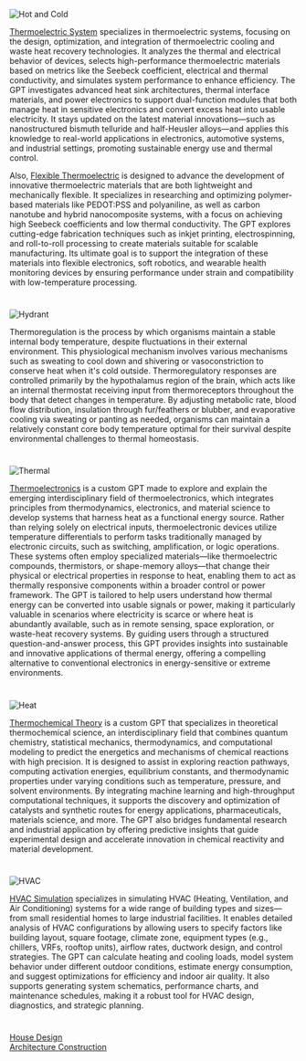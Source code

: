 ![Hot and Cold](https://github.com/user-attachments/assets/89d48e0b-8d5e-49bd-acaa-f8286d0dd1dc)

[Thermoelectric System](https://chatgpt.com/g/g-67f13edbb8ac8191859ce5f88d3d5c93-thermoelectric-system) specializes in thermoelectric systems, focusing on the design, optimization, and integration of thermoelectric cooling and waste heat recovery technologies. It analyzes the thermal and electrical behavior of devices, selects high-performance thermoelectric materials based on metrics like the Seebeck coefficient, electrical and thermal conductivity, and simulates system performance to enhance efficiency. The GPT investigates advanced heat sink architectures, thermal interface materials, and power electronics to support dual-function modules that both manage heat in sensitive electronics and convert excess heat into usable electricity. It stays updated on the latest material innovations—such as nanostructured bismuth telluride and half-Heusler alloys—and applies this knowledge to real-world applications in electronics, automotive systems, and industrial settings, promoting sustainable energy use and thermal control.

Also, [Flexible Thermoelectric](https://chatgpt.com/g/g-67fa8b20c26481919804c19ebbcc0ec3-flexible-thermoelectric) is designed to advance the development of innovative thermoelectric materials that are both lightweight and mechanically flexible. It specializes in researching and optimizing polymer-based materials like PEDOT:PSS and polyaniline, as well as carbon nanotube and hybrid nanocomposite systems, with a focus on achieving high Seebeck coefficients and low thermal conductivity. The GPT explores cutting-edge fabrication techniques such as inkjet printing, electrospinning, and roll-to-roll processing to create materials suitable for scalable manufacturing. Its ultimate goal is to support the integration of these materials into flexible electronics, soft robotics, and wearable health monitoring devices by ensuring performance under strain and compatibility with low-temperature processing.

#

![Hydrant](https://github.com/user-attachments/assets/fb2a047f-df1e-443c-adc3-a26338856163)

Thermoregulation is the process by which organisms maintain a stable internal body temperature, despite fluctuations in their external environment. This physiological mechanism involves various mechanisms such as sweating to cool down and shivering or vasoconstriction to conserve heat when it's cold outside. Thermoregulatory responses are controlled primarily by the hypothalamus region of the brain, which acts like an internal thermostat receiving input from thermoreceptors throughout the body that detect changes in temperature. By adjusting metabolic rate, blood flow distribution, insulation through fur/feathers or blubber, and evaporative cooling via sweating or panting as needed, organisms can maintain a relatively constant core body temperature optimal for their survival despite environmental challenges to thermal homeostasis.

#

![Thermal](https://github.com/user-attachments/assets/5531d873-8a6f-4d26-a4cd-9d869d4b4ff7)

[Thermoelectronics](https://chatgpt.com/g/g-AUEUDYzH5-thermoelectronics) is a custom GPT made to explore and explain the emerging interdisciplinary field of thermoelectronics, which integrates principles from thermodynamics, electronics, and material science to develop systems that harness heat as a functional energy source. Rather than relying solely on electrical inputs, thermoelectronic devices utilize temperature differentials to perform tasks traditionally managed by electronic circuits, such as switching, amplification, or logic operations. These systems often employ specialized materials—like thermoelectric compounds, thermistors, or shape-memory alloys—that change their physical or electrical properties in response to heat, enabling them to act as thermally responsive components within a broader control or power framework. The GPT is tailored to help users understand how thermal energy can be converted into usable signals or power, making it particularly valuable in scenarios where electricity is scarce or where heat is abundantly available, such as in remote sensing, space exploration, or waste-heat recovery systems. By guiding users through a structured question-and-answer process, this GPT provides insights into sustainable and innovative applications of thermal energy, offering a compelling alternative to conventional electronics in energy-sensitive or extreme environments.

#

![Heat](https://github.com/user-attachments/assets/cc41211a-09a3-4fc7-8681-4d7ae17fdd00)

[Thermochemical Theory](https://chatgpt.com/g/g-68507c8bada88191a92003a9ffbfdd00-thermochemical-theory) is a custom GPT that specializes in theoretical thermochemical science, an interdisciplinary field that combines quantum chemistry, statistical mechanics, thermodynamics, and computational modeling to predict the energetics and mechanisms of chemical reactions with high precision. It is designed to assist in exploring reaction pathways, computing activation energies, equilibrium constants, and thermodynamic properties under varying conditions such as temperature, pressure, and solvent environments. By integrating machine learning and high-throughput computational techniques, it supports the discovery and optimization of catalysts and synthetic routes for energy applications, pharmaceuticals, materials science, and more. The GPT also bridges fundamental research and industrial application by offering predictive insights that guide experimental design and accelerate innovation in chemical reactivity and material development.

#

![HVAC](https://github.com/user-attachments/assets/01bd0135-a14e-4317-b7af-98dd37290e10)

[HVAC Simulation](https://chatgpt.com/g/g-684e4855cd24819182c0cfbe61b742da-hvac-simulation) specializes in simulating HVAC (Heating, Ventilation, and Air Conditioning) systems for a wide range of building types and sizes—from small residential homes to large industrial facilities. It enables detailed analysis of HVAC configurations by allowing users to specify factors like building layout, square footage, climate zone, equipment types (e.g., chillers, VRFs, rooftop units), airflow rates, ductwork design, and control strategies. The GPT can calculate heating and cooling loads, model system behavior under different outdoor conditions, estimate energy consumption, and suggest optimizations for efficiency and indoor air quality. It also supports generating system schematics, performance charts, and maintenance schedules, making it a robust tool for HVAC design, diagnostics, and strategic planning.

#

[House Design](https://github.com/sourceduty/House_Design)
<br>
[Architecture Construction](https://github.com/sourceduty/Architecture_Construction)
